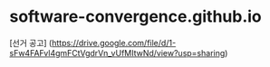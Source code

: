 # software-convergence.github.io  

[선거 공고] (https://drive.google.com/file/d/1-sFw4FAFvl4gmFCtVgdrVn_vUfMItwNd/view?usp=sharing)
